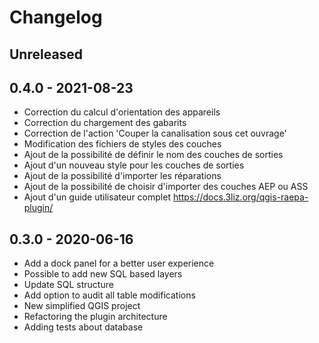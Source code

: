 # Changelog

## Unreleased

## 0.4.0 - 2021-08-23

* Correction du calcul d'orientation des appareils
* Correction du chargement des gabarits
* Correction de l'action 'Couper la canalisation sous cet ouvrage'
* Modification des fichiers de styles des couches
* Ajout de la possibilité de définir le nom des couches de sorties
* Ajout d'un nouveau style pour les couches de sorties
* Ajout de la possibilité d'importer les réparations
* Ajout de la possibilité de choisir d'importer des couches AEP ou ASS
* Ajout d'un guide utilisateur complet https://docs.3liz.org/qgis-raepa-plugin/

## 0.3.0 - 2020-06-16

* Add a dock panel for a better user experience
* Possible to add new SQL based layers
* Update SQL structure
* Add option to audit all table modifications
* New simplified QGIS project
* Refactoring the plugin architecture
* Adding tests about database
